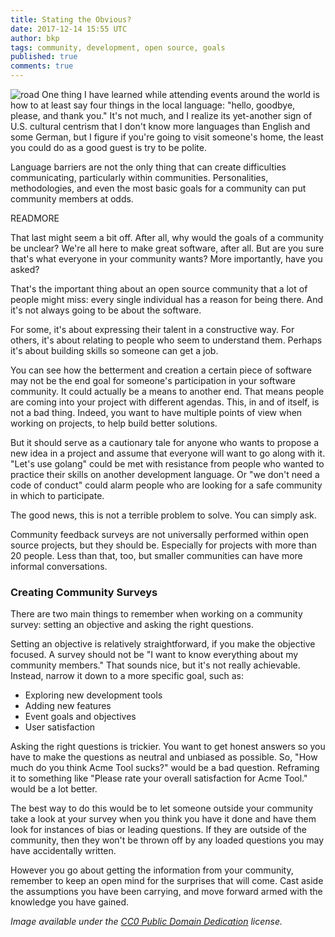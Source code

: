 ```yaml
---
title: Stating the Obvious?
date: 2017-12-14 15:55 UTC
author: bkp
tags: community, development, open source, goals
published: true
comments: true
---
```


![road](blog/bkp/ocean-road.jpg) One thing I have learned while attending events around the world is how to at least say four things in the local language: "hello, goodbye, please, and thank you." It's not much, and I realize its yet-another sign of U.S. cultural centrism that I don't know more languages than English and some German, but I figure if you're going to visit someone's home, the least you could do as a good guest is try to be polite.

Language barriers are not the only thing that can create difficulties communicating, particularly within communities. Personalities, methodologies, and even the most basic goals for a community can put community members at odds.

READMORE

That last might seem a bit off. After all, why would the goals of a community be unclear? We're all here to make great software, after all. But are you sure that's what everyone in your community wants? More importantly, have you asked?

That's the important thing about an open source community that a lot of people might miss: every single individual has a reason for being there. And it's not always going to be about the software.

For some, it's about expressing their talent in a constructive way. For others, it's about relating to people who seem to understand them. Perhaps it's about building skills so someone can get a job.

You can see how the betterment and creation a certain piece of software may not be the end goal for someone's participation in your software community. It could actually be a means to another end. That means people are coming into your project with different agendas. This, in and of itself, is not a bad thing. Indeed, you want to have multiple points of view when working on projects, to help build better solutions.

But it should serve as a cautionary tale for anyone who wants to propose a new idea in a project and assume that everyone will want to go along with it. "Let's use golang" could be met with resistance from people who wanted to practice their skills on another development language. Or "we don't need a code of conduct" could alarm people who are looking for a safe community in which to participate.

The good news, this is not a terrible problem to solve. You can simply ask.

Community feedback surveys are not universally performed within open source projects, but they should be. Especially for projects with more than 20 people. Less than that, too, but smaller communities can have more informal conversations.

### Creating Community Surveys

There are two main things to remember when working on a community survey: setting an objective and asking the right questions.

Setting an objective is relatively straightforward, if you make the objective focused. A survey should not be "I want to know everything about my community members." That sounds nice, but it's not really achievable. Instead, narrow it down to a more specific goal, such as:

* Exploring new development tools
* Adding new features
* Event goals and objectives
* User satisfaction

Asking the right questions is trickier. You want to get honest answers so you have to make the questions as neutral and unbiased as possible. So, "How much do you think Acme Tool sucks?" would be a bad question. Reframing it to something like "Please rate your overall satisfaction for Acme Tool." would be a lot better.

The best way to do this would be to let someone outside your community take a look at your survey when you think you have it done and have them look for instances of bias or leading questions. If they are outside of the community, then they won't be thrown off by any loaded questions you may have accidentally written.

However you go about getting the information from your community, remember to keep an open mind for the surprises that will come. Cast aside the assumptions you have been carrying, and move forward armed with the knowledge you have gained.  




*Image available under the [CC0 Public Domain Dedication](https://creativecommons.org/publicdomain/zero/1.0/) license.*

